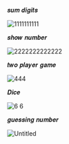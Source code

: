 𝒔𝒖𝒎 𝒅𝒊𝒈𝒊𝒕𝒔

![1111111111](https://github.com/noriakeivanfard/pythonClass/assets/137643989/a1c65f70-9e27-44cb-8324-6c35ab1a2148)

𝒔𝒉𝒐𝒘 𝒏𝒖𝒎𝒃𝒆𝒓

![2222222222222](https://github.com/noriakeivanfard/pythonClass/assets/137643989/dd31661c-5a5d-4c5b-861d-c8e2e6e6d72f)

𝒕𝒘𝒐 𝒑𝒍𝒂𝒚𝒆𝒓 𝒈𝒂𝒎𝒆

![444](https://github.com/noriakeivanfard/pythonClass/assets/137643989/133b07f3-0167-4da4-ae18-0462a21cec91)

𝑫𝒊𝒄𝒆

![6 6](https://github.com/noriakeivanfard/pythonClass/assets/137643989/0718949a-29c3-4f1a-b360-088bd7c92d60)

𝒈𝒖𝒆𝒔𝒔𝒊𝒏𝒈 𝒏𝒖𝒎𝒃𝒆𝒓

![Untitled](https://github.com/noriakeivanfard/pythonClass/assets/137643989/3139632f-6110-4d92-a9c3-c6eb33c561bc)
